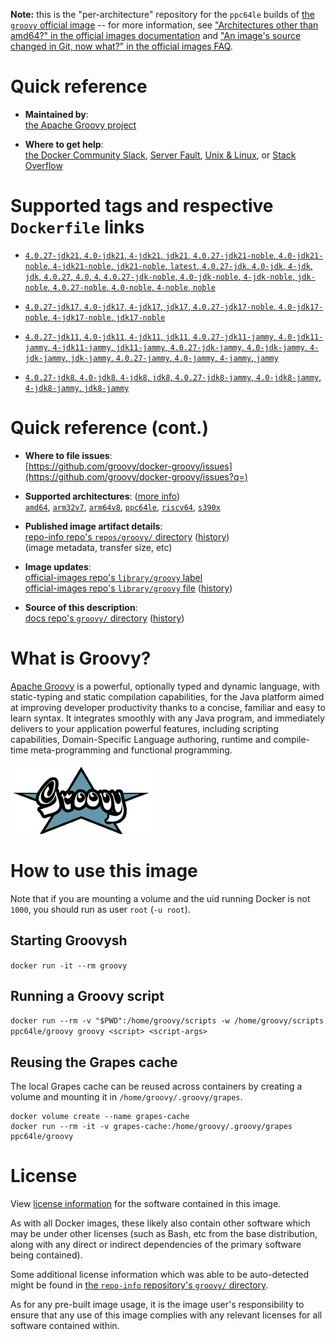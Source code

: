 <!--

********************************************************************************

WARNING:

    DO NOT EDIT "groovy/README.md"

    IT IS AUTO-GENERATED

    (from the other files in "groovy/" combined with a set of templates)

********************************************************************************

-->

**Note:** this is the "per-architecture" repository for the `ppc64le` builds of [the `groovy` official image](https://hub.docker.com/_/groovy) -- for more information, see ["Architectures other than amd64?" in the official images documentation](https://github.com/docker-library/official-images#architectures-other-than-amd64) and ["An image's source changed in Git, now what?" in the official images FAQ](https://github.com/docker-library/faq#an-images-source-changed-in-git-now-what).

# Quick reference

-	**Maintained by**:  
	[the Apache Groovy project](https://github.com/groovy/docker-groovy)

-	**Where to get help**:  
	[the Docker Community Slack](https://dockr.ly/comm-slack), [Server Fault](https://serverfault.com/help/on-topic), [Unix & Linux](https://unix.stackexchange.com/help/on-topic), or [Stack Overflow](https://stackoverflow.com/help/on-topic)

# Supported tags and respective `Dockerfile` links

-	[`4.0.27-jdk21`, `4.0-jdk21`, `4-jdk21`, `jdk21`, `4.0.27-jdk21-noble`, `4.0-jdk21-noble`, `4-jdk21-noble`, `jdk21-noble`, `latest`, `4.0.27-jdk`, `4.0-jdk`, `4-jdk`, `jdk`, `4.0.27`, `4.0`, `4`, `4.0.27-jdk-noble`, `4.0-jdk-noble`, `4-jdk-noble`, `jdk-noble`, `4.0.27-noble`, `4.0-noble`, `4-noble`, `noble`](https://github.com/groovy/docker-groovy/blob/5a3c63b31c157987812e0b7d7d510cf83490e259/jdk21/Dockerfile)

-	[`4.0.27-jdk17`, `4.0-jdk17`, `4-jdk17`, `jdk17`, `4.0.27-jdk17-noble`, `4.0-jdk17-noble`, `4-jdk17-noble`, `jdk17-noble`](https://github.com/groovy/docker-groovy/blob/5a3c63b31c157987812e0b7d7d510cf83490e259/jdk17/Dockerfile)

-	[`4.0.27-jdk11`, `4.0-jdk11`, `4-jdk11`, `jdk11`, `4.0.27-jdk11-jammy`, `4.0-jdk11-jammy`, `4-jdk11-jammy`, `jdk11-jammy`, `4.0.27-jdk-jammy`, `4.0-jdk-jammy`, `4-jdk-jammy`, `jdk-jammy`, `4.0.27-jammy`, `4.0-jammy`, `4-jammy`, `jammy`](https://github.com/groovy/docker-groovy/blob/5a3c63b31c157987812e0b7d7d510cf83490e259/jdk11/Dockerfile)

-	[`4.0.27-jdk8`, `4.0-jdk8`, `4-jdk8`, `jdk8`, `4.0.27-jdk8-jammy`, `4.0-jdk8-jammy`, `4-jdk8-jammy`, `jdk8-jammy`](https://github.com/groovy/docker-groovy/blob/5a3c63b31c157987812e0b7d7d510cf83490e259/jdk8/Dockerfile)

# Quick reference (cont.)

-	**Where to file issues**:  
	[https://github.com/groovy/docker-groovy/issues](https://github.com/groovy/docker-groovy/issues?q=)

-	**Supported architectures**: ([more info](https://github.com/docker-library/official-images#architectures-other-than-amd64))  
	[`amd64`](https://hub.docker.com/r/amd64/groovy/), [`arm32v7`](https://hub.docker.com/r/arm32v7/groovy/), [`arm64v8`](https://hub.docker.com/r/arm64v8/groovy/), [`ppc64le`](https://hub.docker.com/r/ppc64le/groovy/), [`riscv64`](https://hub.docker.com/r/riscv64/groovy/), [`s390x`](https://hub.docker.com/r/s390x/groovy/)

-	**Published image artifact details**:  
	[repo-info repo's `repos/groovy/` directory](https://github.com/docker-library/repo-info/blob/master/repos/groovy) ([history](https://github.com/docker-library/repo-info/commits/master/repos/groovy))  
	(image metadata, transfer size, etc)

-	**Image updates**:  
	[official-images repo's `library/groovy` label](https://github.com/docker-library/official-images/issues?q=label%3Alibrary%2Fgroovy)  
	[official-images repo's `library/groovy` file](https://github.com/docker-library/official-images/blob/master/library/groovy) ([history](https://github.com/docker-library/official-images/commits/master/library/groovy))

-	**Source of this description**:  
	[docs repo's `groovy/` directory](https://github.com/docker-library/docs/tree/master/groovy) ([history](https://github.com/docker-library/docs/commits/master/groovy))

# What is Groovy?

[Apache Groovy](http://groovy-lang.org/) is a powerful, optionally typed and dynamic language, with static-typing and static compilation capabilities, for the Java platform aimed at improving developer productivity thanks to a concise, familiar and easy to learn syntax. It integrates smoothly with any Java program, and immediately delivers to your application powerful features, including scripting capabilities, Domain-Specific Language authoring, runtime and compile-time meta-programming and functional programming.

![logo](https://raw.githubusercontent.com/docker-library/docs/bb5fc730ed18c45d86425f9fa4265d50cb795ec8/groovy/logo.png)

# How to use this image

Note that if you are mounting a volume and the uid running Docker is not `1000`, you should run as user `root` (`-u root`).

## Starting Groovysh

`docker run -it --rm groovy`

## Running a Groovy script

`docker run --rm -v "$PWD":/home/groovy/scripts -w /home/groovy/scripts ppc64le/groovy groovy <script> <script-args>`

## Reusing the Grapes cache

The local Grapes cache can be reused across containers by creating a volume and mounting it in `/home/groovy/.groovy/grapes`.

```console
docker volume create --name grapes-cache
docker run --rm -it -v grapes-cache:/home/groovy/.groovy/grapes ppc64le/groovy
```

# License

View [license information](http://www.apache.org/licenses/LICENSE-2.0.html) for the software contained in this image.

As with all Docker images, these likely also contain other software which may be under other licenses (such as Bash, etc from the base distribution, along with any direct or indirect dependencies of the primary software being contained).

Some additional license information which was able to be auto-detected might be found in [the `repo-info` repository's `groovy/` directory](https://github.com/docker-library/repo-info/tree/master/repos/groovy).

As for any pre-built image usage, it is the image user's responsibility to ensure that any use of this image complies with any relevant licenses for all software contained within.
